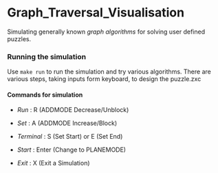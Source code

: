 # Graph_Traversal_Visualisation
Simulating generally known _graph algorithms_ for solving user defined puzzles.

### Running the simulation <br>
Use `make run` to run the simulation and try various algorithms. There are various steps, taking inputs form keyboard, to design the puzzle.zxc


#### Commands for simulation <br>
  - *Run*   : R (ADDMODE Decrease/Unblock)
  - *Set*   : A (ADDMODE Increase/Block) 

  - *Terminal*  : S (Set Start) or E (Set End) 

  - *Start*  : Enter (Change to PLANEMODE) 
  - *Exit*   : X (Exit a Simulation)
